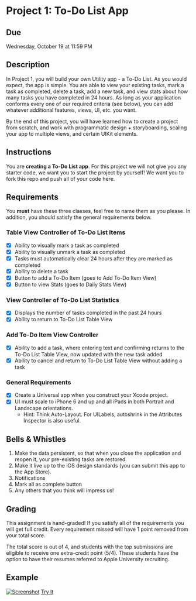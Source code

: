 # Project 1: To-Do List App

## Due
Wednesday, October 19 at 11:59 PM

## Description 
In Project 1, you will build your own Utility app - a To-Do List.  As you would
expect, the app is simple. You are able to view your existing tasks, mark a task
as completed, delete a task, add a new task, and view stats about how many tasks
you have completed in 24 hours. As long as your application conforms every one
of our required criteria (see below), you can add whatever additional features,
views, UI, etc. you want. 

By the end of this project, you will have learned how to create a project from
scratch, and work with programmatic design + storyboarding, scaling your
app to multiple views, and certain UIKit elements. 

## Instructions
You are **creating a To-Do List app**. For this project we will not give you any starter code, we want you to start the project by yourself! We want you to fork this repo and push all of your code here. 

## Requirements

You **must** have these three classes, feel free to name them as you please. In addition, you should satisfy the general requirements below. 

###  Table View Controller of To-Do List Items
- [x] Ability to visually mark a task as completed
- [x] Ability to visually unmark a task as completed
- [x] Tasks must automatically clear 24 hours after they are marked as
completed
- [x] Ability to delete a task
- [x] Button to add a To-Do Item (goes to Add To-Do Item View)
- [x] Button to view Stats (goes to Daily Stats View)

###  View Controller of To-Do List Statistics
- [x] Displays the number of tasks completed in the past 24 hours
- [x] Ability to return to To-Do List Table View

###  Add To-Do Item View Controller
- [x] Ability to add a task, where entering text and confirming returns to the
To-Do List Table View, now updated with the new task added
- [x] Ability to cancel and return to To-Do List Table View without adding a
task

###  General Requirements      
- [x] Create a Universal app when you construct your Xcode project.
- [x] UI must scale to iPhone 6 and up and all iPads in both Portrait and
Landscape orientations.
  * Hint: Think Auto-Layout. For UILabels, autoshrink in the Attributes
  Inspector is also useful. 

## Bells & Whistles

1. Make the data persistent, so that when you close the application and reopen
  it, your pre-existing tasks are restored.
2. Make it live up to the iOS design standards (you can submit this app to the App Store).
3. Notifications 
4. Mark all as complete button
5. Any others that you think will impress us!


## Grading

This assignment is hand-graded! If you satisfy all of the requirements you will get full credit. Every requirement missed will have 1 point removed from your total score.

The total score is out of 4, and students with the top submissions are eligible to receive one extra-credit point (5/4). These students have the option to have their resumes referred to Apple University recruiting.

## Example

[![Screenshot](Todo_Demo.gif)](https://j.gifs.com/xGqBOl.gif)
[Try It](https://appetize.io/app/v6p7rnrnrrwjf1jbwez7uqz13r?device=iphone6s&scale=75&orientation=portrait&osVersion=10.0)

